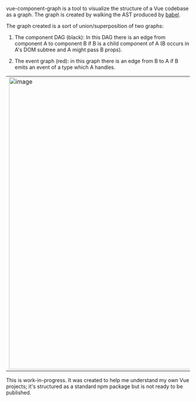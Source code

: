 vue-component-graph is a tool to visualize the structure of a Vue codebase as a graph. The graph is created by walking the AST produced by [babel](https://babeljs.io/).

The graph created is a sort of union/superposition of two graphs:

1. The component DAG (black): In this DAG there is an edge from component A to component
   B if B is a child component of A (B occurs in A's DOM subtree and A might
   pass B props).

2. The event graph (red): in this graph there is an edge from B to A if B emits an
   event of a type which A handles.

<table><tr><td><img width=800px src="https://user-images.githubusercontent.com/52205/131735784-b7ac68d7-39f4-46d8-9ad3-122e4b293b11.png" alt="image" /></td></tr></table>

This is work-in-progress. It was created to help me understand my own Vue projects; it's structured as a standard npm package but is not ready to be published.
